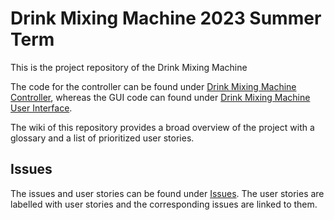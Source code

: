 # Drink Mixing Machine 2023 Summer Term

This is the project repository of the Drink Mixing Machine

The code for the controller can be found under [Drink Mixing Machine Controller](https://git.uni-due.de/embedded-systems/student-projects/ss23-drink-mixing-machine/drink-mixing-machine-controler), whereas the GUI code can found under [Drink Mixing Machine User Interface](https://git.uni-due.de/embedded-systems/student-projects/ss23-drink-mixing-machine/drink-mixing-machine-user-interface).

The wiki of this repository provides a broad overview of the project with a glossary and a list of prioritized user stories.

## Issues

The issues and user stories can be found under [Issues](https://git.uni-due.de/embedded-systems/student-projects/ss23-drink-mixing-machine/main/-/issues).
The user stories are labelled with user stories and the corresponding issues are linked to them.
